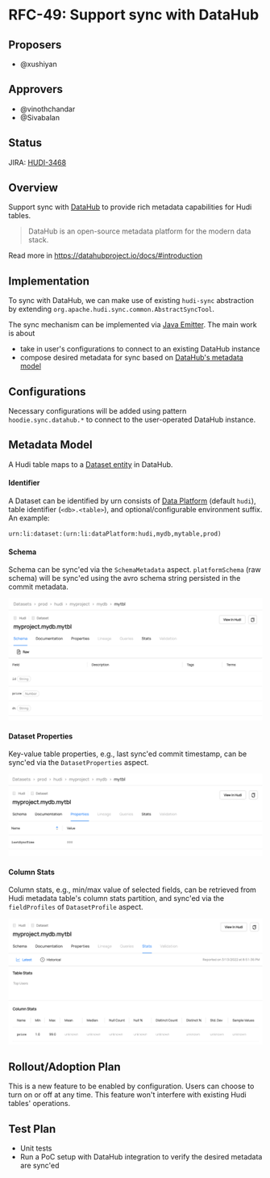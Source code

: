 <!--
  Licensed to the Apache Software Foundation (ASF) under one or more
  contributor license agreements.  See the NOTICE file distributed with
  this work for additional information regarding copyright ownership.
  The ASF licenses this file to You under the Apache License, Version 2.0
  (the "License"); you may not use this file except in compliance with
  the License.  You may obtain a copy of the License at

       http://www.apache.org/licenses/LICENSE-2.0

  Unless required by applicable law or agreed to in writing, software
  distributed under the License is distributed on an "AS IS" BASIS,
  WITHOUT WARRANTIES OR CONDITIONS OF ANY KIND, either express or implied.
  See the License for the specific language governing permissions and
  limitations under the License.
-->

# RFC-49: Support sync with DataHub


## Proposers
- @xushiyan

## Approvers
 - @vinothchandar 
 - @Sivabalan

## Status

JIRA: [HUDI-3468](https://issues.apache.org/jira/browse/HUDI-3468)

## Overview

Support sync with [DataHub](https://datahubproject.io/) to provide rich metadata capabilities for Hudi tables.

> DataHub is an open-source metadata platform for the modern data stack.

Read more in https://datahubproject.io/docs/#introduction

## Implementation

To sync with DataHub, we can make use of existing `hudi-sync` abstraction by extending `org.apache.hudi.sync.common.AbstractSyncTool`.

The sync mechanism can be implemented via [Java Emitter](https://datahubproject.io/docs/metadata-integration/java/as-a-library). The main work is about 

- take in user's configurations to connect to an existing DataHub instance
- compose desired metadata for sync based on [DataHub's metadata model](https://datahubproject.io/docs/metadata-modeling/metadata-model)

## Configurations

Necessary configurations will be added using pattern `hoodie.sync.datahub.*` to connect to the user-operated DataHub instance.

## Metadata Model

A Hudi table maps to a [Dataset entity](https://datahubproject.io/docs/generated/metamodel/entities/dataset) in DataHub.

#### Identifier

A Dataset can be identified by urn consists of [Data Platform](https://datahubproject.io/docs/generated/metamodel/entities/dataplatform) (default `hudi`), table identifier (`<db>.<table>`), and optional/configurable environment suffix. An example:

```text
urn:li:dataset:(urn:li:dataPlatform:hudi,mydb,mytable,prod)
```

#### Schema

Schema can be sync'ed via the `SchemaMetadata` aspect. `platformSchema` (raw schema) will be sync'ed using the avro schema string persisted in the commit metadata.

![](SchemaMetadata.png)

#### Dataset Properties

Key-value table properties, e.g., last sync'ed commit timestamp, can be sync'ed via the `DatasetProperties` aspect.

![](DatasetProperties.png)

#### Column Stats

Column stats, e.g., min/max value of selected fields, can be retrieved from Hudi metadata table's column stats partition, and sync'ed via the `fieldProfiles` of `DatasetProfile` aspect.

![](DatasetProfile.png)

## Rollout/Adoption Plan

This is a new feature to be enabled by configuration. Users can choose to turn on or off at any time. This feature won't interfere with existing Hudi tables' operations.

## Test Plan

- Unit tests
- Run a PoC setup with DataHub integration to verify the desired metadata are sync'ed
